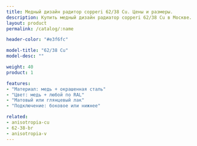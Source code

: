 ```yaml
---
title: Медный дизайн радитор copperi 62/38 Cu. Цены и размеры.
description: Купить медный дизайн радиатор copperi 62/38 Cu в Москве.
layout: product
permalink: /catalog/:name

header-color: "#e3f6fc"

model-title: "62/38 Cu"
model-desc: ""

weight: 40
product: 1

features:
- "Материал: медь + окрашенная сталь"
- "Цвет: медь + любой по RAL"
- "Матовый или глянцевый лак"
- "Подключение: боковое или нижнее"

related:
- anisotropia-cu
- 62-38-br
- anisotropia-v
---
```

